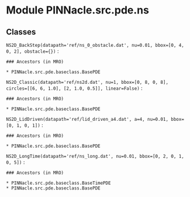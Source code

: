 # Module PINNacle.src.pde.ns

## Classes

`NS2D_BackStep(datapath='ref/ns_0_obstacle.dat', nu=0.01, bbox=[0, 4, 0, 2], obstacle={})`
:

    ### Ancestors (in MRO)

    * PINNacle.src.pde.baseclass.BasePDE

`NS2D_Classic(datapath='ref/ns2d.dat', nu=1, bbox=[0, 8, 0, 8], circles=[[6, 6, 1.0], [2, 1.0, 0.5]], linear=False)`
:

    ### Ancestors (in MRO)

    * PINNacle.src.pde.baseclass.BasePDE

`NS2D_LidDriven(datapath='ref/lid_driven_a4.dat', a=4, nu=0.01, bbox=[0, 1, 0, 1])`
:

    ### Ancestors (in MRO)

    * PINNacle.src.pde.baseclass.BasePDE

`NS2D_LongTime(datapath='ref/ns_long.dat', nu=0.01, bbox=[0, 2, 0, 1, 0, 5])`
:

    ### Ancestors (in MRO)

    * PINNacle.src.pde.baseclass.BaseTimePDE
    * PINNacle.src.pde.baseclass.BasePDE
